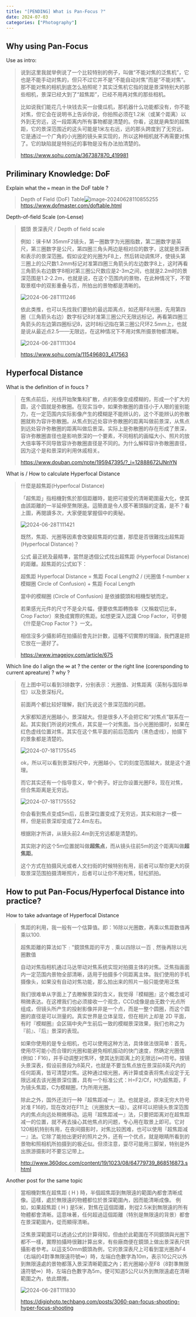 ```yaml
---
title: "[PENDING] What is Pan-Focus ?"
date: 2024-07-03
categories: ["Photography"]
---
```










## Why using Pan-Focus

Use as intro:

>   说到这里我就举例说了一个比较特别的例子，叫做“不能对焦的泛焦机”，它也是不能手动对焦的，但只不过它并不是“不能自动对焦”而是“不能对焦”。那不能对焦的相机到底怎么拍照呢？其实泛焦机它指的就是景深特别大的那些相机，景深已经大到了“超焦距”，已经不用再对焦的那些相机。
>
>   比如说我们能花几十块钱去买一台傻瓜机，那机器什么功能都没有，你不能对焦，但它会在说明书上告诉你说，你拍照必须在1.2米（或某个距离）以外到无穷远，这一段距离内所有事物都是清楚的。你看，这就是典型的超焦距，它的景深范围近的这头可能是1米左右远，远的那头跨度到了无穷远，它是通过一个广角的小光圈的镜头来实现的，所以这种相机就不再需要对焦了。它的缺陷就是特别近的事物是没有办法拍清楚的。
>
>   https://www.sohu.com/a/367387870_419981





## Priliminary Knowledge: DoF

Explain what the `∞` mean in the DoF table ?

>   Depth of Field (DoF) Table![image-20240628110855255](image-20240628110855255.png)https://www.dofmaster.com/doftable.html



Depth-of-field Scale (on-Lense)

>   鏡頭 景深表尺 / Depth of field scale
>
>   例如：徕卡M 35mmF2镜头，第一圈数字为光圈指数，第二圈数字是英尺，第三圈数字是公尺，第四圈三角头两边是相对应的数字，这就是景深表和表示的景深范圈。假如设定的光圈为F8上，然后转动调焦环，使镜头第三圈上的公尺数1.2mm标记对准第四圈三角箭头的左边数字8上，这时再看三角箭头右边数字8相对第三圈公尺数应是2-3m之间，也就是2.2m时的景深范围是1.2-2.2m，也就是说，在这个范围内的景物，在此种情况下，不管取景框中的双影重叠与否，所拍出的景物都是清晰的。
>
>   ![2024-06-28T111246](2024-06-28T111246.jpg)
>
>   依此类推，也可以先找我们要拍的最远距离点，如还用F8光圈，先用第四圈（三角箭头右边）数字标记8对准第三圈公尺无限远标记，再看第四圈三角箭头的左边第四圈标记8，这时8标记指在第三圈公尺环2.5mm上，也就是说从最近点2.5——无限远，在这种情况下不用对焦所摄景物都清晰。
>
>   ![2024-06-28T111304](2024-06-28T111304.jpg)
>
>   https://www.sohu.com/a/115496803_417563









## Hyperfocal Distance

What is the definition of in foucs ?

>   在焦点前后，光线开始聚集和扩散，点的影像变成模糊的，形成一个扩大的圆，这个圆就是弥散圈。在现实当中，如果弥散圈的直径小于人眼的鉴别能力，在一定范围内实际影像产生的模糊是不能辨认的，这个不能辨认的弥散圈就称为容许弥散圈。从焦点到近处容许弥散圈的距离叫做前景深，从焦点到远处容许弥散圈的距离叫做后景深。实际上是弥散圈的存在形成了景深，容许弥散圈直径也是影响景深的一个要素，不同相机的画幅大小、照片的放大倍率等不同导致容许弥散圈直径是不同的。为什么解释容许弥散圈直径，因为这个是和景深的利用休戚相关。
>
>   https://www.douban.com/note/195947395/?_i=12888672lJNnYN



What is / How to calculate Hyperfocal Distance

>   什麼是超焦距(Hyperfocal Distance)
>
>   「超焦距」指相機對焦於那個距離時，能把可接受的清晰範圍最大化，使其由該距離的一半延伸至無限遠。這簡直是令人摸不著頭腦的定義，是不？看上圖，再閱讀多次，大家便能掌握個中的奧秘。
>
>   ![2024-06-28T111421](2024-06-28T111421.jpg)
>
>   既然，焦距、光圈等因素會改變超焦距的位置，那麼是否很難找出超焦距 (Hyperfocal Distance)？
>
>   公式
>   最正統及最精準，當然是透個公式找出超焦距 (Hyperfocal Distance) 的距離。超焦距的公式如下：
>
>   超焦距 Hyperfocal Distance = 焦距 Focal Length2 / (光圈值 f-number x 模糊圈 Circle of Confusion) + 焦距 Focal Length
>
>   當中的模糊圈 (Circle of Confusion) 是依據鏡頭和相機型號而定。
>
>   若果感光元件的尺寸不是全片幅，便要依焦距轉換率（又稱栽切比率，Crop Factor）來換成實際的焦距。如想更深入認識 Crop Factor，可參閱《什麼是Crop Factor？》一文。
>
>   相信沒多少攝影師在拍攝前會先計計數，這種不切實際的理論，我們還是把它放在一邊好了。
>
>   https://www.imagejoy.com/article/675



Which line do I align the ∞ at ? the center or the right line (corersponding to current apreature) ? why ?

>   在上图中可以看到3排数字，分别表示：光圈值、对焦距离（英制与国际单位）以及景深标尺。
>
>   前面两个都比较好理解，我们先说这个景深范围的问题。
>
>   大家都知道光圈越小，景深越大。但是很多人不会把它和“对焦点”联系在一起。其实我们所说的对焦点，其实是一个对焦面。当小光圈拍摄时，如果在红色虚线位置对焦，其实在这个焦平面的前后范围内（黑色虚线），拍摄下的景象都是清楚的。
>
>   ![2024-07-18T175545](2024-07-18T175545.jpg)
>
>   ok，所以可以看到景深标尺中，光圈越小，它的刻度范围越大，就是这个道理。
>
>   而它其实还有一个指导意义，举个例子。好比你设置光圈F8，现在对焦，但合焦距离是无穷远。
>
>   ![2024-07-18T175552](2024-07-18T175552.jpg)
>
>   你会看到焦点变成5m后，后景深位置变成了无穷远，其实和刚才一模一样，但是前景深却变成了2.4m左右。
>
>   根据刚才所讲，从镜头前2.4m到无穷远都是清楚的。
>
>   其实刚才的这个5m位置就叫做**超焦点**，而从镜头往前5m的这个距离叫做**超焦距**。
>
>   这个方式在拍摄风光或者人文扫街的时候特别有用，前者可以帮你更大的获取景深范围拍摄清晰照片，后者可以让你不用对焦，轻松抓拍。







## How to put Pan-Focus/Hyperfocal Distance into practice?

How to take advantage of Hyperfocal Distance

>   焦距的利用，我一般有一个估算值。即：16除以光圈数，再乘以焦距数值再乘以100.
>
>   超焦距離的算法如下﹕"鏡頭焦距的平方﹑乘以四除以一百﹑然後再除以光圈數值
>
>   自动对焦指相机通过马达带动对焦系统实现对拍摄主体的对焦。泛焦指画面内一定范围内景物全部清晰，适用于拍摄多个同距离主体。我们使用的手机摄像头，如果没有自动对焦功能，那么拍出来的照片一般只能使用泛焦
>
>   我们很难单从字面上了去瞭解景深的含义，我觉得『模糊圈』这个概念或可稍微表达。在这裡我们也必须接收一个观念，CCD成像是由无数个光点所组成，但镜头所产生的投射影像并非是一个点，而是一整个圆圈，而这个圆圈的直径是可以测量的。真实世界是立体呈现，但在相片上却是 2D 平面，有时『模糊圈』会区隔中央产生前后一致的模糊景深效果，我们也称之为『前』、『后』景深的表现。
>
>   如果你使用的是专业相机，也可以使用这种方法，具体做法很简单：首先，使用尽可能小而合理的光圈和能避免相机振动的快门速度，然确定光圈值(例如：F16)，并手动调整对焦环，使其达到距离上的无限远(∞)符号。按镜头景深表，假设前景段为8英尺，也就是不要当焦点放在景深前8英尺内的任何距离，皆可清楚对焦。这种通过缩光圈，再计算或查表将焦点设定于无限远减去该光圈景深位置，具有一个标准公式：H=F2/Cf，H为超焦距，F为镜头焦距，C为模糊圈，f为所用光圈。
>
>   除此之外，国外还流行一种『超焦距减一』法。也就是说，原来无穷大符号对准 F16的，现在改对在F11上（光圈放大一级）。这样可以把镜头景深范围内的焦点向远处稍微移动。运用『超焦距减一』法，只要把距离对在超焦距减一的位置，就不再去操心其他焦点的问题，专心用在取景上即可。它对120相机特别有用，在夜间摄影时，对焦比较困难，也可以使用『超焦距减一』法。它除了能拍出更好的照片之外，还有一个优点，就是眼睛所看到的景物和照相机所拍摄到的极近似。但须注意，耍尽可能用三脚架，特别是外出旅游摄影时不要忘记带上。
>
>   http://www.360doc.com/content/19/1023/08/64779739_868516873.shtml

Another post for the same topic

>   當相機對焦在超焦距 ( H ) 時，半個超焦距到無限遠的範圍內都會清晰成像。這樣，處於無限遠的物體都位於景深範圍內，因而能清晰成像。
>   例如，如果超焦距 ( H ) 是5米，對焦在這個距離，則從2.5米到無限遠的所有物體都會清晰。這意味著，任何超過這個距離（特別是無限遠的背景）都會在景深範圍內，從而顯得清晰。
>
>
>   泛焦景深範圍可以透過公式的計算得知，但由於此範圍在不同鏡頭與光圈下都不一樣，實際拍攝時很難計算出來，有些廠商便在鏡頭上做出景深表尺供攝影者參考。以這支50mm鏡頭為例，它的景深表尺上可看到當光圈為F4（右端的4對準無限遠符號∞）時，左端白色數字為10m，表示10公尺以外到無限遠處的景物都落入景深清晰範圍之內；若光圈縮小至F8（8對準無限遠符號∞）時，左端白色數字為5m，便可知道5公尺以外到無限遠處在清晰範圍之內，依此類推。
>
>   ![2024-06-28T111830](2024-06-28T111830.jpg)
>
>   https://digiphoto.techbang.com/posts/3060-pan-focus-shooting-hyper-focus-shooting

